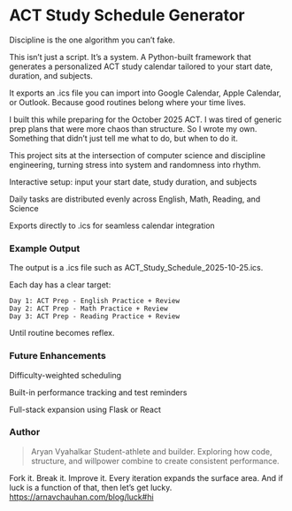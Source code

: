 # ACT Study Schedule Generator

Discipline is the one algorithm you can’t fake.

This isn’t just a script. It’s a system.
A Python-built framework that generates a personalized ACT study calendar tailored to your start date, duration, and subjects.

It exports an .ics file you can import into Google Calendar, Apple Calendar, or Outlook. Because good routines belong where your time lives.

I built this while preparing for the October 2025 ACT. I was tired of generic prep plans that were more chaos than structure. So I wrote my own. Something that didn’t just tell me what to do, but when to do it.

This project sits at the intersection of computer science and discipline engineering, turning stress into system and randomness into rhythm.

Interactive setup: input your start date, study duration, and subjects

Daily tasks are distributed evenly across English, Math, Reading, and Science

Exports directly to .ics for seamless calendar integration

### Example Output
The output is a .ics file such as ACT_Study_Schedule_2025-10-25.ics.

Each day has a clear target:
```
Day 1: ACT Prep - English Practice + Review  
Day 2: ACT Prep - Math Practice + Review  
Day 3: ACT Prep - Reading Practice + Review  
```

Until routine becomes reflex.

### Future Enhancements

Difficulty-weighted scheduling

Built-in performance tracking and test reminders

Full-stack expansion using Flask or React

### Author
> Aryan Vyahalkar
> Student-athlete and builder.
> Exploring how code, structure, and willpower combine to create consistent performance.

Fork it. Break it. Improve it.
Every iteration expands the surface area. And if luck is a function of that, then let’s get lucky.
https://arnavchauhan.com/blog/luck#hi